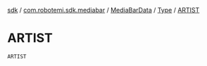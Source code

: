 [sdk](../../../index.md) / [com.robotemi.sdk.mediabar](../../index.md) / [MediaBarData](../index.md) / [Type](index.md) / [ARTIST](./-a-r-t-i-s-t.md)

# ARTIST

`ARTIST`